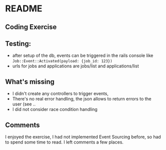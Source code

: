 # README

## Coding Exercise

## Testing:
* after setup of the db, events can be triggered in the rails console like `Job::Event::Activated(payload: {job_id: 123})`
* urls for jobs and applications are jobs/list and applications/list

## What's missing
* I didn't create any controllers to trigger events,
* There's no real error handling, the json allows to return errors to the user (see ..
* I did not consider race condition handling

## Comments
I enjoyed the exercise, I had not implemented Event Sourcing before, so had to spend some time to read.
I left comments a few places.
  
